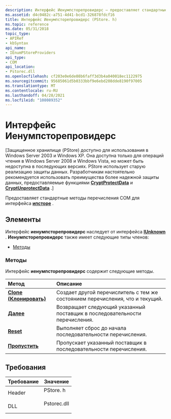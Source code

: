 ```yaml
---
description: Интерфейс Иенумпсторепровидерс — предоставляет стандартные методы перечисления COM для интерфейса Ипсторе.
ms.assetid: d4c0482c-a751-4d41-bcd1-326878fdcf16
title: Интерфейс Иенумпсторепровидерс (PStore. h)
ms.topic: reference
ms.date: 05/31/2018
topic_type:
- APIRef
- kbSyntax
api_name:
- IEnumPStoreProviders
api_type:
- COM
api_location:
- Pstorec.dll
ms.openlocfilehash: cf203e0e6de08b6faff3d3b4a040018ec1122975
ms.sourcegitcommit: 95685061d5b0333bbf9e6ebd208dde8190f97005
ms.translationtype: MT
ms.contentlocale: ru-RU
ms.lasthandoff: 04/28/2021
ms.locfileid: "108089352"
---
```

# <a name="ienumpstoreproviders-interface"></a>Интерфейс Иенумпсторепровидерс

\[Защищенное хранилище (PStore) доступно для использования в Windows Server 2003 и Windows XP. Она доступна только для операций чтения в Windows Server 2008 и Windows Vista, но может быть недоступна в последующих версиях. PStore использует старую реализацию защиты данных. Разработчикам настоятельно рекомендуется использовать преимущества более надежной защиты данных, предоставляемые функциями [**CryptProtectData**](/windows/win32/api/dpapi/nf-dpapi-cryptprotectdata) и [**CryptUnprotectData**](/windows/win32/api/dpapi/nf-dpapi-cryptunprotectdata) .\]

Предоставляет стандартные методы перечисления COM для интерфейса [**ипсторе**](ipstore.md) .

## <a name="members"></a>Элементы

Интерфейс **иенумпсторепровидерс** наследует от интерфейса [**IUnknown**](/windows/win32/api/unknwn/nn-unknwn-iunknown) . **Иенумпсторепровидерс** также имеет следующие типы членов:

-   [Методы](#methods)

### <a name="methods"></a>Методы

Интерфейс **иенумпсторепровидерс** содержит следующие методы.



| Метод                                      | Описание                                                                                        |
|:--------------------------------------------|:---------------------------------------------------------------------------------------------------|
| [**Clone (Клонировать)**](ienumpstoreproviders-clone.md) | Создает другой перечислитель с тем же состоянием перечисления, что и текущий.<br/> |
| [**Далее**](ienumpstoreproviders-next.md)   | Возвращает следующий указанный поставщик в последовательности перечисления.<br/>                           |
| [**Reset**](ienumpstoreproviders-reset.md) | Выполняет сброс до начала последовательности перечисления.<br/>                                    |
| [**Пропустить**](ienumpstoreproviders-skip.md)   | Пропускает указанный поставщик в последовательности перечисления.<br/>                               |



 

## <a name="requirements"></a>Требования



| Требование | Значение |
|-------------------|----------------------------------------------------------------------------------------|
| Header<br/> | <dl> <dt>PStore. h</dt> </dl>    |
| DLL<br/>    | <dl> <dt>Pstorec.dll</dt> </dl> |



 

 
